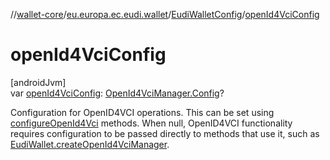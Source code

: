 //[wallet-core](../../../index.md)/[eu.europa.ec.eudi.wallet](../index.md)/[EudiWalletConfig](index.md)/[openId4VciConfig](open-id4-vci-config.md)

# openId4VciConfig

[androidJvm]\
var [openId4VciConfig](open-id4-vci-config.md): [OpenId4VciManager.Config](../../eu.europa.ec.eudi.wallet.issue.openid4vci/-open-id4-vci-manager/-config/index.md)?

Configuration for OpenID4VCI operations. This can be set using [configureOpenId4Vci](configure-open-id4-vci.md) methods. When null, OpenID4VCI functionality requires configuration to be passed directly to methods that use it, such as [EudiWallet.createOpenId4VciManager](../-eudi-wallet/create-open-id4-vci-manager.md).
